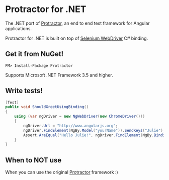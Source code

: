 Protractor for .NET
===================

The .NET port of [Protractor](https://github.com/angular/protractor), an end to end test framework for Angular applications.

Protractor for .NET is built on top of [Selenium WebDriver](http://www.seleniumhq.org/projects/webdriver/) C# binding.

## Get it from NuGet!

    PM> Install-Package Protractor

Supports Microsoft .NET Framework 3.5 and higher.

## Write tests!

```csharp
[Test]
public void ShouldGreetUsingBinding()
{
    using (var ngDriver = new NgWebDriver(new ChromeDriver()))
    {
        ngDriver.Url = "http://www.angularjs.org";
        ngDriver.FindElement(NgBy.Model("yourName")).SendKeys("Julie");
        Assert.AreEqual("Hello Julie!", ngDriver.FindElement(NgBy.Binding("yourName")).Text);
    }
}
```

## When to NOT use

When you can use the original [Protractor](http://www.protractortest.org/) framework :)

